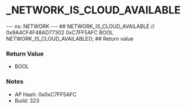 # _NETWORK_IS_CLOUD_AVAILABLE

--- ns: NETWORK --- ## NETWORK_IS_CLOUD_AVAILABLE  // 0x9A4CF4F48AD77302 0xC7FF5AFC BOOL NETWORK_IS_CLOUD_AVAILABLE();   ## Return value

### Return Value
* BOOL

### Notes
* AP Hash: 0x0xC7FF5AFC
* Build: 323

